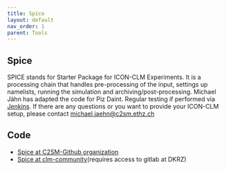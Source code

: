 ```yaml
---
title: Spice
layout: default
nav_order: 1
parent: Tools
---
```


## Spice
SPICE stands for Starter Package for ICON-CLM Experiments. It is a processing chain that handles pre-processing of the input,
settings up namelists, running the simulation and archiving/post-processing.
Michael Jähn has adapted the code for Piz Daint. Regular testing if performed via [Jenkins](https://jenkins-mch.cscs.ch/job/Spice/job/spice-weekly/).
If there are any questions or you want to provide your ICON-CLM setup, please contact michael.jaehn@c2sm.ethz.ch 

## Code
* [Spice at C2SM-Github organization](https://github.com/C2SM/spice)
* [Spice at clm-community](https://gitlab.dkrz.de/clm-community/spice)(requires access to gitlab at DKRZ)
